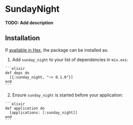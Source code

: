 # SundayNight

**TODO: Add description**

## Installation

If [available in Hex](https://hex.pm/docs/publish), the package can be installed as:

  1. Add `sunday_night` to your list of dependencies in `mix.exs`:

    ```elixir
    def deps do
      [{:sunday_night, "~> 0.1.0"}]
    end
    ```

  2. Ensure `sunday_night` is started before your application:

    ```elixir
    def application do
      [applications: [:sunday_night]]
    end
    ```

